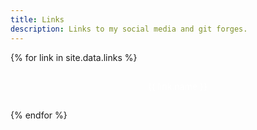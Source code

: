 ```yaml
---
title: Links
description: Links to my social media and git forges.
---
```


<style>
    @keyframes bounce {
        from {transform: translateY(5em); opacity: 0;}
        50% {transform: translateY(-0.5em); opacity: 100;}
        to {transform: translateY(0em); opacity: 100;}
    }

    .social-buttons {
        display: flex;
        flex-flow: column nowrap;
        gap: 1em;
    }

    .social-buttons div {
        width: 25em;
        max-width: 100%;
        margin: 0 auto;
        border-radius: 10em;
        transition: transform .3s;
        text-align: center;
        animation-name: bounce;
    }

    .social-buttons img{
        height: 1.2em;
        display: inline;
        border-radius: 0;
        vertical-align: text-top;
    }

    .social-buttons a {
        color: white;
        text-decoration: none;
        display: block;
        width: 100%;
        height: 100%;
        padding: 1.1em 0em;
        font-family: var(--bold);
    }

    .social-buttons a img {
        margin-right: 1em;
    }

    @media (pointer: fine) {
        .social-buttons div:hover {
            transform: scale(1.05);
        }
        .social-buttons div:active {
            transform: initial;
        }
    }

    @media (prefers-reduced-motion) {
        .social-buttons div {
            transition: initial;
            animation-name: initial;
        }
        .social-buttons div:hover {
            transform: initial;
        }
        .social-buttons div:active {
            transform: initial;
        }
        .social-buttons a:hover {
            text-decoration: underline;
        }
    }
</style>

<div class="social-buttons">
    {% for link in site.data.links %}
    <div style="animation-duration: {{ forloop.index0 | times: 0.1 | plus: 0.5 }}s; background-color: #{{ link.color }}">
        <a href="{{ link.url }}">
            <img aria-hidden="true" src="/images/{{ link.name | downcase | replace: ' ', '-' }}-icon.svg">{{ link.name }}
        </a>
    </div>
    {% endfor %}
</div>
